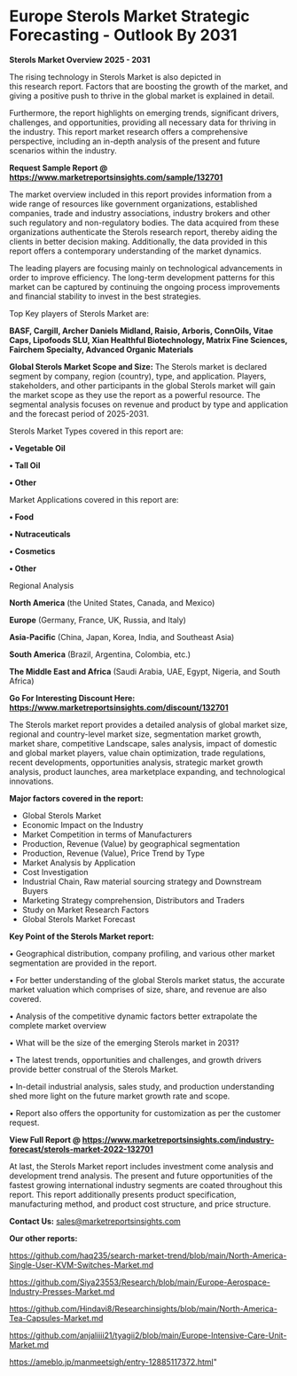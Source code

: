  # Europe Sterols Market Strategic Forecasting - Outlook By 2031

<Strong> Sterols Market Overview 2025 - 2031</strong>

The rising technology in Sterols Market is also depicted in this research report. Factors that are boosting the growth of the market, and giving a positive push to thrive in the global market is explained in detail.

Furthermore, the report highlights on emerging trends, significant drivers, challenges, and opportunities, providing all necessary data for thriving in the industry. This report market research offers a comprehensive perspective, including an in-depth analysis of the present and future scenarios within the industry.

<strong>Request Sample Report @ <a href=https://www.marketreportsinsights.com/sample/132701>https://www.marketreportsinsights.com/sample/132701</a></strong>

The market overview included in this report provides information from a wide range of resources like government organizations, established companies, trade and industry associations, industry brokers and other such regulatory and non-regulatory bodies. The data acquired from these organizations authenticate the Sterols research report, thereby aiding the clients in better decision making. Additionally, the data provided in this report offers a contemporary understanding of the market dynamics.

The leading players are focusing mainly on technological advancements in order to improve efficiency. The long-term development patterns for this market can be captured by continuing the ongoing process improvements and financial stability to invest in the best strategies.

Top Key players of Sterols Market are:

<strong>BASF, Cargill, Archer Daniels Midland, Raisio, Arboris, ConnOils, Vitae Caps, Lipofoods SLU, Xian Healthful Biotechnology, Matrix Fine Sciences, Fairchem Specialty, Advanced Organic Materials</strong>

<strong><b>Global Sterols Market Scope and Size:</b></strong>
The Sterols market is declared segment by company, region (country), type, and application. Players, stakeholders, and other participants in the global Sterols market will gain the market scope as they use the report as a powerful resource. The segmental analysis focuses on revenue and product by type and application and the forecast period of 2025-2031.

Sterols Market Types covered in this report are:

<strong>• Vegetable Oil

• Tall Oil

• Other</strong>

Market Applications covered in this report are:

<strong>• Food

• Nutraceuticals

• Cosmetics

• Other</strong> 

Regional Analysis

<strong>North America</strong> (the United States, Canada, and Mexico)

<strong>Europe</strong> (Germany, France, UK, Russia, and Italy)

<strong>Asia-Pacific</strong> (China, Japan, Korea, India, and Southeast Asia)

<strong>South America</strong> (Brazil, Argentina, Colombia, etc.)

<strong>The Middle East and Africa</strong> (Saudi Arabia, UAE, Egypt, Nigeria, and South Africa)

<strong>Go For Interesting Discount Here: <a href=https://www.marketreportsinsights.com/discount/132701>https://www.marketreportsinsights.com/discount/132701</a></strong>

The Sterols market report provides a detailed analysis of global market size, regional and country-level market size, segmentation market growth, market share, competitive Landscape, sales analysis, impact of domestic and global market players, value chain optimization, trade regulations, recent developments, opportunities analysis, strategic market growth analysis, product launches, area marketplace expanding, and technological innovations.

<strong><b>Major factors covered in the report:</b></strong>
<ul>
  <li>Global Sterols Market </li>
  <li>Economic Impact on the Industry</li>
  <li>Market Competition in terms of Manufacturers</li>
  <li>Production, Revenue (Value) by geographical segmentation</li>
  <li>Production, Revenue (Value), Price Trend by Type</li>
  <li>Market Analysis by Application</li>
  <li>Cost Investigation</li>
  <li>Industrial Chain, Raw material sourcing strategy and Downstream Buyers</li>
  <li>Marketing Strategy comprehension, Distributors and Traders</li>
  <li>Study on Market Research Factors</li>
  <li>Global Sterols Market Forecast</li>
</ul>

<strong><b>Key Point of the Sterols Market report:</b></strong>

• Geographical distribution, company profiling, and various other market segmentation are provided in the report.

• For better understanding of the global Sterols market status, the accurate market valuation which comprises of size, share, and revenue are also covered.

• Analysis of the competitive dynamic factors better extrapolate the complete market overview

• What will be the size of the emerging Sterols market in 2031?

• The latest trends, opportunities and challenges, and growth drivers provide better construal of the Sterols Market.

• In-detail industrial analysis, sales study, and production understanding shed more light on the future market growth rate and scope.

• Report also offers the opportunity for customization as per the customer request.

<strong><b>View Full Report @ <a href=https://www.marketreportsinsights.com/industry-forecast/sterols-market-2022-132701>https://www.marketreportsinsights.com/industry-forecast/sterols-market-2022-132701</a></b></strong>


At last, the Sterols Market report includes investment come analysis and development trend analysis. The present and future opportunities of the fastest growing international industry segments are coated throughout this report. This report additionally presents product specification, manufacturing method, and product cost structure, and price structure.

<strong>Contact Us:</strong>
sales@marketreportsinsights.com

<strong>Our other reports:</strong>

<a href=https://github.com/haq235/search-market-trend/blob/main/North-America-Single-User-KVM-Switches-Market.md>https://github.com/haq235/search-market-trend/blob/main/North-America-Single-User-KVM-Switches-Market.md</a>

<a href=https://github.com/Siya23553/Research/blob/main/Europe-Aerospace-Industry-Presses-Market.md>https://github.com/Siya23553/Research/blob/main/Europe-Aerospace-Industry-Presses-Market.md</a>

<a href=https://github.com/Hindavi8/Researchinsights/blob/main/North-America-Tea-Capsules-Market.md>https://github.com/Hindavi8/Researchinsights/blob/main/North-America-Tea-Capsules-Market.md</a>

<a href=https://github.com/anjaliiii21/tyagii2/blob/main/Europe-Intensive-Care-Unit-Market.md>https://github.com/anjaliiii21/tyagii2/blob/main/Europe-Intensive-Care-Unit-Market.md</a>

<a href=https://ameblo.jp/manmeetsigh/entry-12885117372.html>https://ameblo.jp/manmeetsigh/entry-12885117372.html</a>"

